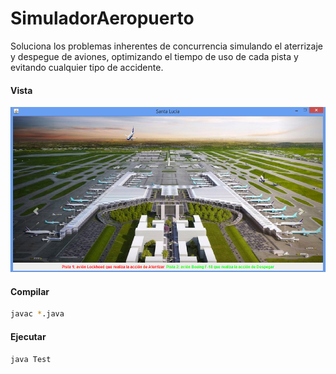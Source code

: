 # SimuladorAeropuerto

Soluciona los problemas inherentes de concurrencia simulando el aterrizaje y despegue de aviones, optimizando el tiempo de uso de cada pista y evitando cualquier tipo de accidente.

#### Vista

<img src="https://raw.githubusercontent.com/YisusYaro/SimuladorAeropuerto/main/ss.png">

#### Compilar 

  ```bash
  javac *.java
  ```

#### Ejecutar 

  ```bash
  java Test
  ```
